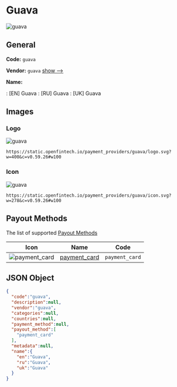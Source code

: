 
# Guava 
![guava](https://static.openfintech.io/payment_providers/guava/logo.svg?w=400&c=v0.59.26#w100)  

## General 
 
**Code:** `guava` 
 
**Vendor:** `guava` [show -->](/vendors/guava/) 
 
**Name:** 
 
:	[EN] Guava 
:	[RU] Guava 
:	[UK] Guava 
 

## Images 

### Logo 
 
![guava](https://static.openfintech.io/payment_providers/guava/logo.svg?w=400&c=v0.59.26#w100)  

```
https://static.openfintech.io/payment_providers/guava/logo.svg?w=400&c=v0.59.26#w100
```  

### Icon 
 
![guava](https://static.openfintech.io/payment_providers/guava/icon.svg?w=278&c=v0.59.26#w100)  

```
https://static.openfintech.io/payment_providers/guava/icon.svg?w=278&c=v0.59.26#w100
```  

## Payout Methods 
 
The list of supported [Payout Methods](/payout-methods/) 

|Icon|Name|Code| 
|:---:|:---:|:---:| 
|![payment_card](https://static.openfintech.io/payout_methods/payment_card/icon.svg?w=278&c=v0.59.26#w40) |[payment_card](payout-methodspayment_card/)|`payment_card`| 
 

## JSON Object 

```json
{
  "code":"guava",
  "description":null,
  "vendor":"guava",
  "categories":null,
  "countries":null,
  "payment_method":null,
  "payout_method":[
    "payment_card"
  ],
  "metadata":null,
  "name":{
    "en":"Guava",
    "ru":"Guava",
    "uk":"Guava"
  }
}
```  
